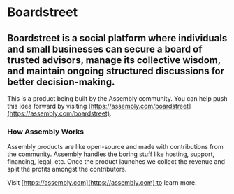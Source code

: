 # Boardstreet

## Boardstreet is a social platform where individuals and small businesses can secure a board of trusted advisors, manage its collective wisdom, and maintain ongoing structured discussions for better decision-making.

This is a product being built by the Assembly community. You can help push this idea forward by visiting [https://assembly.com/boardstreet](https://assembly.com/boardstreet).

### How Assembly Works

Assembly products are like open-source and made with contributions from the community. Assembly handles the boring stuff like hosting, support, financing, legal, etc. Once the product launches we collect the revenue and split the profits amongst the contributors.

Visit [https://assembly.com](https://assembly.com) to learn more.
